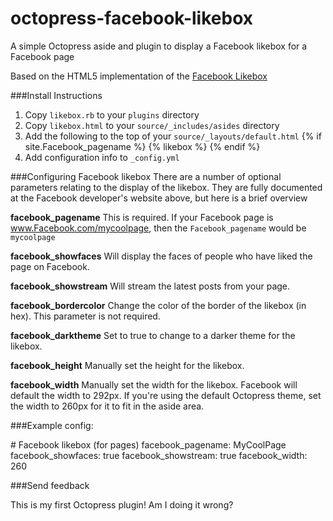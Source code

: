 octopress-facebook-likebox
==========================

A simple Octopress aside and plugin to display a Facebook likebox for a Facebook page

Based on the HTML5 implementation of the [Facebook Likebox](http://developers.Facebook.com/docs/reference/plugins/like-box/)

###Install Instructions
1. Copy `likebox.rb` to your `plugins` directory
2. Copy `likebox.html` to your `source/_includes/asides` directory
3. Add the following to the top of your `source/_layouts/default.html`
    {% if site.Facebook_pagename %}
      {% likebox %}
    {% endif %}
4. Add configuration info to `_config.yml`

###Configuring Facebook likebox
There are a number of optional parameters relating to the display of the likebox. They are fully documented at the Facebook developer's website above, but here is a brief overview

**facebook_pagename**
This is required. If your Facebook page is www.Facebook.com/mycoolpage, then the `Facebook_pagename` would be `mycoolpage`

**facebook_showfaces**
Will display the faces of people who have liked the page on Facebook. 

**facebook_showstream**
Will stream the latest posts from your page.

**facebook_bordercolor**
Change the color of the border of the likebox (in hex). This parameter is not required.

**facebook_darktheme**
Set to true to change to a darker theme for the likebox.

**facebook_height**
Manually set the height for the likebox.

**facebook_width**
Manually set the width for the likebox. Facebook will default the width to 292px. If you're using the default Octopress theme, set the width to 260px for it to fit in the aside area.

###Example config:

   \# Facebook likebox (for pages)
    facebook_pagename: MyCoolPage
    facebook_showfaces: true
    facebook_showstream: true
    facebook_width: 260

###Send feedback

This is my first Octopress plugin! Am I doing it wrong?
